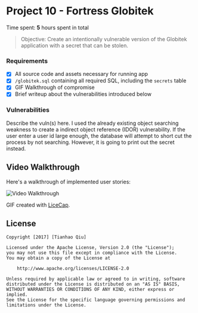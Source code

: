 # Project 10 - Fortress Globitek

Time spent: **5** hours spent in total

> Objective: Create an intentionally vulnerable version of the Globitek application with a secret that can be stolen.

### Requirements

- [x] All source code and assets necessary for running app
- [x] `/globitek.sql` containing all required SQL, including the `secrets` table
- [x] GIF Walkthrough of compromise
- [x] Brief writeup about the vulnerabilities introduced below

### Vulnerabilities

Describe the vuln(s) here.
I used the already existing object searching weakness to create a indirect object reference (IDOR) vulnerability. If the user enter a user id large enough, the database will attempt to short cut the process by not searching. However, it is going to print out the secret instead. 


## Video Walkthrough

Here's a walkthrough of implemented user stories:

<img src='http://i.imgur.com/yWaE3Fz.gif' title='Video Walkthrough' width='' alt='Video Walkthrough' />

GIF created with [LiceCap](http://www.cockos.com/licecap/).


## License

    Copyright [2017] [Tianhao Qiu]

    Licensed under the Apache License, Version 2.0 (the "License");
    you may not use this file except in compliance with the License.
    You may obtain a copy of the License at

        http://www.apache.org/licenses/LICENSE-2.0

    Unless required by applicable law or agreed to in writing, software
    distributed under the License is distributed on an "AS IS" BASIS,
    WITHOUT WARRANTIES OR CONDITIONS OF ANY KIND, either express or implied.
    See the License for the specific language governing permissions and
    limitations under the License.
